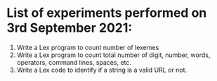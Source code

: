 # List of experiments performed on 3rd September 2021:

1. Write a Lex program to count number of lexemes
2. Write a Lex program to count total number of digit, number, words, operators, command lines, spaces, etc.
3. Write a Lex code to identify if a string is a valid URL or not.
